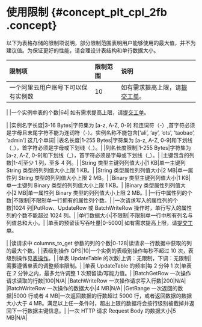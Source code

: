 # 使用限制 {#concept_plt_cpl_2fb .concept}

以下为表格存储的限制项说明，部分限制范围表明用户能够使用的最大值，并不为建议值。为保证更好的性能，请合理设计表结构和单行数据大小。

|限制项|限制范围|说明|
|:--|:---|:-|
|一个阿里云用户账号下可以保有实例数|10| 如有需求提高上限，请[提交工单](https://workorder-intl.console.aliyun.com/#/ticket/createInd)。

 |
|一个实例中表的个数|64| 如有需求提高上限，请[提交工单](https://workorder-intl.console.aliyun.com/#/ticket/createInd)。

 |
|实例名字长度|3-16 Bytes|字符集为 \[a-z, A-Z, 0-9\] 和连词符（-）,首字符必须是字母且末尾字符不能为连词符（-）。实例名称不能包含\[‘ali’, ‘ay’, ‘ots’, ‘taobao’, ‘admin’\] 这几个单词|
|表名长度|1-255 Bytes|字符集为 \[a-z, A-Z, 0-9\]和下划线（\_），首字符必须是字母或下划线（\_）。|
|列名长度限制|1-255 Bytes|字符集为 \[a-z, A-Z, 0-9\]和下划线（\_），首字符必须是字母或下划线（\_）。|
|主键包含的列数|1-4|至少 1 列，至多 4 列。|
|String 类型主键列列值大小|1 KB|单一主键列 String 类型的列列值大小上限 1 KB。|
|String 类型属性列列值大小|2 MB|单一属性列 String 类型的列列值大小上限 2 MB。|
|Binary 类型主键列列值大小|1 KB|单一主键列 Binary 类型的列列值大小上限 1 KB。|
|Binary 类型属性列列值大小|2 MB|单一属性列 Binary 类型的列列值大小上限 2 MB。|
|一行中属性列的个数|不限制|不限制单一行拥有的属性列个数。|
|一次请求写入的属性列的个数|1024 列|PutRow、UpdateRow 或 BatchWriteRow 操作时，单行写入的属性列的个数不能超过 1024 列。|
|单行数据大小|不限制|不限制单一行中所有列名与列值总和大小。|
|单表的预留读写吞吐量|0-5000| 如有需求提高上限，请[提交工单](https://workorder-intl.console.aliyun.com/#/ticket/createInd)。

 |
|读请求中 columns\_to\_get 参数的列的个数|0-128|读请求一行数据中获取的列的最大个数。|
|表级别操作 QPS|10|一个实例的表级别操作每秒不超过 10 次，表级别操作见[表操作](../../../../intl.zh-CN/.md#)。|
|单表 UpdateTable 的次数|上调：无限制，下调：无限制|需要遵循单表的调整频率限制。|
|单表 UpdateTable 的频率|每 2 分钟 1 次|单表在 2 分钟之内，最多允许调整 1 次预留读/写能力值。|
|BatchGetRow 一次操作请求读取的行数|100|N/A|
|BatchWriteRow 一次操作请求写入行数|200|N/A|
|BatchWriteRow 一次操作的数据大小|4 MB|N/A|
|GetRange 一次返回的数据|5000 行或者 4 MB|一次返回数据的行数超过 5000 行，或者返回数据的数据大小大于 4 MB。满足以上任一条件时，超出上限的数据将会按行级别被截掉并返回下一行数据主键信息。|
|一次 HTTP 请求 Request Body 的数据大小|5 MB|N/A|

